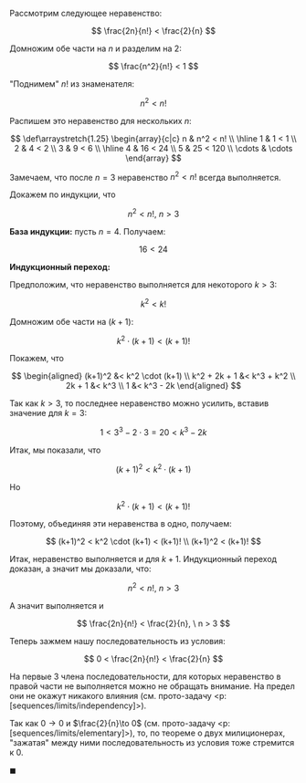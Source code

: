 Рассмотрим следующее неравенство:

$$ \frac{2n}{n!} < \frac{2}{n} $$

Домножим обе части на $n$ и разделим на $2$:

$$ \frac{n^2}{n!} < 1 $$

"Поднимем" $n!$ из знаменателя:

$$ n^2 < n! $$

Распишем это неравенство для нескольких $n$:

$$	\def\arraystretch{1.25}
\begin{array}{c|c}
    n & n^2 < n! \\
    \hline
    1 & 1 < 1 \\
    2 & 4 < 2 \\
    3 & 9 < 6 \\
    \hline
    4 & 16 < 24 \\
    5 & 25 < 120 \\
    \cdots & \cdots
\end{array}
$$

Замечаем, что после $n=3$ неравенство $n^2 < n!$ всегда выполняется.

Докажем по индукции, что

$$ n^2 < n!, \ n > 3 $$

**База индукции:** пусть $n=4$. Получаем:

$$ 16 < 24 $$

**Индукционный переход:**

Предположим, что неравенство выполняется для некоторого $k>3$:

$$ k^2 < k! $$

Домножим обе части на $(k+1)$:

$$ k^2 \cdot (k+1) < (k+1)! $$

Покажем, что

$$
\begin{aligned}
    (k+1)^2 &< k^2 \cdot (k+1)
    \\
    k^2 + 2k + 1 &< k^3 + k^2
    \\
    2k + 1 &< k^3
    \\
    1 &< k^3 - 2k
\end{aligned}
$$

Так как $k>3$, то последнее неравенство можно усилить, вставив значение для $k=3$:

$$ 1 < 3^3 - 2\cdot 3 = 20 < k^3 - 2k $$

Итак, мы показали, что

$$ (k+1)^2 < k^2 \cdot (k+1) $$

Но

$$ k^2 \cdot (k+1) < (k+1)! $$

Поэтому, объединяя эти неравенства в одно, получаем:

$$ (k+1)^2 < k^2 \cdot (k+1) < (k+1)! \\ (k+1)^2 < (k+1)! $$

Итак, неравенство выполняется и для $k+1$. Индукционный переход доказан, а значит мы доказали, что:

$$ n^2 < n!, \ n > 3 $$

А значит выполняется и

$$ \frac{2n}{n!} < \frac{2}{n}, \ n > 3 $$

Теперь зажмем нашу последовательность из условия:

$$ 0 < \frac{2n}{n!} < \frac{2}{n} $$

На первые $3$ члена последовательности, для которых неравенство в правой части не выполняется можно не обращать
внимание.
На предел они не окажут никакого влияния (см. прото-задачу <p:[sequences/limits/independency]>).

Так как $0\to 0$ и $\frac{2}{n}\to 0$ (см. прото-задачу <p:[sequences/limits/elementary]>), то, по теореме о двух милиционерах, "зажатая" между ними последовательность из условия тоже стремится к $0$.

$\blacksquare$